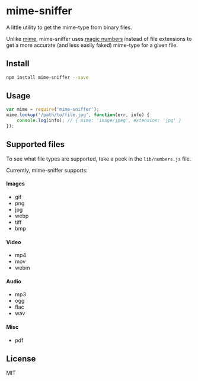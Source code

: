 # mime-sniffer

A little utility to get the mime-type from binary files.

Unlike [mime](https://github.com/broofa/node-mime), mime-sniffer uses [magic numbers](http://en.wikipedia.org/wiki/Magic_number_%28programming%29) instead of file extensions to get a more accurate (and less easily faked) mime-type for a given file.

## Install

```bash
npm install mime-sniffer --save
```

## Usage

```javascript
var mime = require('mime-sniffer');
mime.lookup('/path/to/file.jpg', function(err, info) {
	console.log(info); // { mime: 'image/jpeg', extension: 'jpg' }
});
```

## Supported files
To see what file types are supported, take a peek in the `lib/numbers.js` file.

Currently, mime-sniffer supports:

#### Images
- gif
- png
- jpg
- webp
- tiff
- bmp

#### Video
- mp4
- mov
- webm

#### Audio
- mp3
- ogg
- flac
- wav

#### Misc
- pdf

## License

MIT